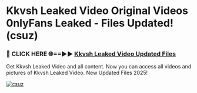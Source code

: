 # Kkvsh Leaked Video Original Videos 0nlyFans Leaked - Files Updated! (csuz)

<h3>🔴 CLICK HERE 🌐==►► <a href="https://tinyurl.com/x26r9saj" rel="nofollow">Kkvsh Leaked Video Updated Files</a></h3>

Get Kkvsh Leaked Video and all content. Now you can access all videos and pictures of Kkvsh Leaked Video. New Updated Files 2025!

[![csuz](https://i.imgur.com/LkgZPqh.gif)](https://tinyurl.com/x26r9saj)
